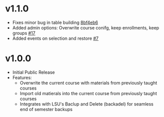 # v1.1.0

- Fixes minor bug in table building [8bf4eb6](https://github.com/lsuits/simple_restore/commit/8bf4eb6bcf7234c02d43074156ec2e399d2224ca)
- Added admin options: Overwrite course conifg, keep enrollments, keep groups [#17](https://github.com/lsuits/simple_restore/issues/17)
- Added events on selection and restore [#7](https://github.com/lsuits/simple_restore/issues/7)

# v1.0.0

- Initial Public Release
- Features:
  - Overwrite the current course with materials from previously taught courses
  - Import old matierals into the current course from previously taught courses
  - Integrates with LSU's Baclup and Delete (backadel) for seamless end of semester backups
